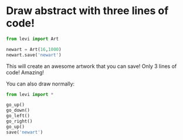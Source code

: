 # Draw abstract with three lines of code!
```python
from levi import Art

newart = Art(16,1000)
newart.save('newart')
```
This will create an awesome artwork that you can save!  Only 3 lines of code!  Amazing!

You can also draw normally:
```python
from levi import *

go_up()
go_down()
go_left()
go_right()
go_up()
save('newart')
```
